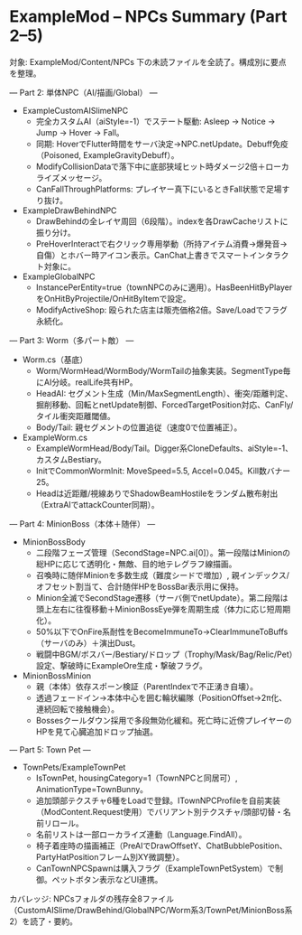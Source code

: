 # ExampleMod – NPCs Summary (Part 2–5)

対象: ExampleMod/Content/NPCs 下の未読ファイルを全読了。構成別に要点を整理。

— Part 2: 単体NPC（AI/描画/Global） —
- ExampleCustomAISlimeNPC
  - 完全カスタムAI（aiStyle=-1）でステート駆動: Asleep → Notice → Jump → Hover → Fall。
  - 同期: HoverでFlutter時間をサーバ決定→NPC.netUpdate。Debuff免疫（Poisoned, ExampleGravityDebuff）。
  - ModifyCollisionDataで落下中に底部狭域ヒット時ダメージ2倍＋ローカライズメッセージ。
  - CanFallThroughPlatforms: プレイヤー真下にいるときFall状態で足場すり抜け。
- ExampleDrawBehindNPC
  - DrawBehindの全レイヤ周回（6段階）。indexを各DrawCacheリストに振り分け。
  - PreHoverInteractで右クリック専用挙動（所持アイテム消費→爆発音→自傷）とホバー時アイコン表示。CanChat上書きでスマートインタラクト対象に。
- ExampleGlobalNPC
  - InstancePerEntity=true（townNPCのみに適用）。HasBeenHitByPlayerをOnHitByProjectile/OnHitByItemで設定。
  - ModifyActiveShop: 殴られた店主は販売価格2倍。Save/Loadでフラグ永続化。

— Part 3: Worm（多パート敵） —
- Worm.cs（基底）
  - Worm/WormHead/WormBody/WormTailの抽象実装。SegmentType毎にAI分岐。realLife共有HP。
  - HeadAI: セグメント生成（Min/MaxSegmentLength）、衝突/距離判定、掘削移動、回転とnetUpdate制御、ForcedTargetPosition対応、CanFly/タイル衝突距離閾値。
  - Body/Tail: 親セグメントの位置追従（速度0で位置補正）。
- ExampleWorm.cs
  - ExampleWormHead/Body/Tail。Digger系CloneDefaults、aiStyle=-1、カスタムBestiary。
  - InitでCommonWormInit: MoveSpeed=5.5, Accel=0.045。Kill数バナー25。
  - Headは近距離/視線ありでShadowBeamHostileをランダム散布射出（ExtraAIでattackCounter同期）。

— Part 4: MinionBoss（本体＋随伴） —
- MinionBossBody
  - 二段階フェーズ管理（SecondStage=NPC.ai[0]）。第一段階はMinionの総HPに応じて透明化・無敵、目的地テレグラフ線描画。
  - 召喚時に随伴Minionを多数生成（難度シードで増加）, 親インデックス/オフセット割当て、合計随伴HPをBossBar表示用に保持。
  - Minion全滅でSecondStage遷移（サーバ側でnetUpdate）。第二段階は頭上左右に往復移動＋MinionBossEye弾を周期生成（体力に応じ短周期化）。
  - 50%以下でOnFire系耐性をBecomeImmuneTo→ClearImmuneToBuffs（サーバのみ）＋演出Dust。
  - 戦闘中BGM/ボスバー/Bestiary/ドロップ（Trophy/Mask/Bag/Relic/Pet）設定、撃破時にExampleOre生成・撃破フラグ。
- MinionBossMinion
  - 親（本体）依存スポーン検証（ParentIndexで不正湧き自壊）。
  - 透過フェードイン→本体中心を囲む輪状編隊（PositionOffset→2π化、連続回転で接触機会）。
  - Bossesクールダウン採用で多段無効化緩和。死亡時に近傍プレイヤーのHPを見て心臓追加ドロップ抽選。

— Part 5: Town Pet —
- TownPets/ExampleTownPet
  - IsTownPet, housingCategory=1（TownNPCと同居可）, AnimationType=TownBunny。
  - 追加頭部テクスチャ6種をLoadで登録。ITownNPCProfileを自前実装（ModContent.Request使用）でバリアント別テクスチャ/頭部切替・名前リロール。
  - 名前リストは一部ローカライズ連動（Language.FindAll）。
  - 椅子着座時の描画補正（PreAIでDrawOffsetY、ChatBubblePosition、PartyHatPositionフレーム別XY微調整）。
  - CanTownNPCSpawnは購入フラグ（ExampleTownPetSystem）で制御。ペットボタン表示などUI連携。

カバレッジ: NPCsフォルダの残存全8ファイル（CustomAISlime/DrawBehind/GlobalNPC/Worm系3/TownPet/MinionBoss系2）を読了・要約。
